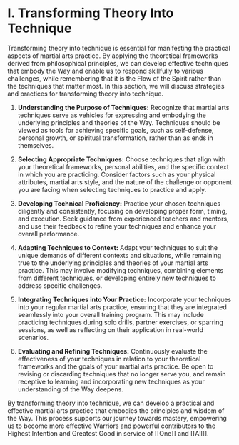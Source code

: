 # I. Transforming Theory Into Technique

Transforming theory into technique is essential for manifesting the practical aspects of martial arts practice. By applying the theoretical frameworks derived from philosophical principles, we can develop effective techniques that embody the Way and enable us to respond skillfully to various challenges, while remembering that it is the Flow of the Spirit rather than the techniques that matter most. In this section, we will discuss strategies and practices for transforming theory into technique.

1.  **Understanding the Purpose of Techniques:** Recognize that martial arts techniques serve as vehicles for expressing and embodying the underlying principles and theories of the Way. Techniques should be viewed as tools for achieving specific goals, such as self-defense, personal growth, or spiritual transformation, rather than as ends in themselves.
    
2.  **Selecting Appropriate Techniques:** Choose techniques that align with your theoretical frameworks, personal abilities, and the specific context in which you are practicing. Consider factors such as your physical attributes, martial arts style, and the nature of the challenge or opponent you are facing when selecting techniques to practice and apply.
    
3.  **Developing Technical Proficiency:** Practice your chosen techniques diligently and consistently, focusing on developing proper form, timing, and execution. Seek guidance from experienced teachers and mentors, and use their feedback to refine your techniques and enhance your overall performance.
    
4.  **Adapting Techniques to Context:** Adapt your techniques to suit the unique demands of different contexts and situations, while remaining true to the underlying principles and theories of your martial arts practice. This may involve modifying techniques, combining elements from different techniques, or developing entirely new techniques to address specific challenges.
    
5.  **Integrating Techniques into Your Practice:** Incorporate your techniques into your regular martial arts practice, ensuring that they are integrated seamlessly into your overall training program. This may include practicing techniques during solo drills, partner exercises, or sparring sessions, as well as reflecting on their application in real-world scenarios.
    
6.  **Evaluating and Refining Techniques:** Continuously evaluate the effectiveness of your techniques in relation to your theoretical frameworks and the goals of your martial arts practice. Be open to revising or discarding techniques that no longer serve you, and remain receptive to learning and incorporating new techniques as your understanding of the Way deepens.
    

By transforming theory into technique, we can develop a practical and effective martial arts practice that embodies the principles and wisdom of the Way. This process supports our journey towards mastery, empowering us to become more effective Warriors and powerful contributors to the Highest Intention and Greatest Good in service of [[One]] and [[All]].